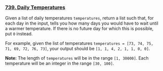 ### [739. Daily Temperatures](https://leetcode.com/problems/daily-temperatures/)

<p>Given a list of daily temperatures <code>temperatures</code>, return a list such that, for each day in the input, tells you how many days you would have to wait until a warmer temperature. If there is no future day for which this is possible, put <code>0</code> instead.</p>

<p>For example, given the list of temperatures <code>temperatures = [73, 74, 75, 71, 69, 72, 76, 73]</code>, your output should be <code>[1, 1, 4, 2, 1, 1, 0, 0]</code>.</p>

<p><b>Note:</b> The length of <code>temperatures</code> will be in the range <code>[1, 30000]</code>. Each temperature will be an integer in the range <code>[30, 100]</code>.</p>


